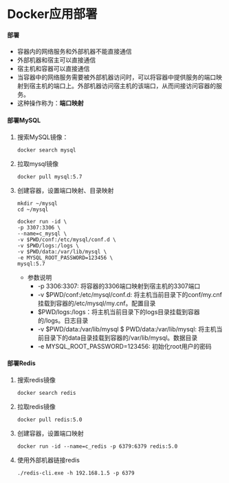 # Docker应用部署

#### 部署

- 容器内的网络服务和外部机器不能直接通信
- 外部机器和宿主可以直接通信
- 宿主机和容器可以直接通信
- 当容器中的网络服务需要被外部机器访问时，可以将容器中提供服务的端口映射到宿主机的端口上。外部机器访问宿主机的该端口，从而间接访问容器的服务。
- 这种操作称为：**端口映射**

#### 部署MySQL

1. 搜索MySQL镜像：

   ```
   docker search mysql
   ```

2. 拉取mysql镜像

   ```
   docker pull mysql:5.7
   ```

3. 创建容器，设置端口映射、目录映射

   ```
   mkdir ~/mysql
   cd ~/mysql
   ```

   ```
   docker run -id \
   -p 3307:3306 \
   --name=c_mysql \
   -v $PWD/conf:/etc/mysql/conf.d \
   -v $PWD/logs:/logs \
   -v $PWD/data:/var/lib/mysql \
   -e MYSQL_ROOT_PASSWORD=123456 \
   mysql:5.7
   ```

   - 参数说明
     - -p 3306:3307: 将容器的3306端口映射到宿主机的3307端口
     - -v $PWD/conf:/etc/mysql/conf.d: 将主机当前目录下的conf/my.cnf挂载到容器的/etc/mysql/my.cnf。配置目录
     - $PWD/logs:/logs：将主机当前目录下的logs目录挂载到容器的/logs。日志目录
     - -v $PWD/data:/var/lib/mysql $ PWD/data:/var/lib/mysql: 将主机当前目录下的data目录挂载到容器的/var/lib/mysql。数据目录
     - -e MYSQL_ROOT_PASSWORD=123456: 初始化root用户的密码

#### 部署Redis

1. 搜索redis镜像

   ```
   docker search redis
   ```

2. 拉取redis镜像

   ```
   docker pull redis:5.0
   ```

3. 创建容器，设置端口映射

   ```
   docker run -id --name=c_redis -p 6379:6379 redis:5.0
   ```

4. 使用外部机器链接redis

   ```
   ./redis-cli.exe -h 192.168.1.5 -p 6379
   ```

   